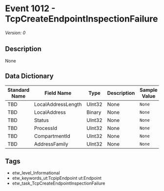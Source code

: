 # Event 1012 - TcpCreateEndpointInspectionFailure
###### Version: 0

## Description
None

## Data Dictionary
|Standard Name|Field Name|Type|Description|Sample Value|
|---|---|---|---|---|
|TBD|LocalAddressLength|UInt32|None|`None`|
|TBD|LocalAddress|Binary|None|`None`|
|TBD|Status|UInt32|None|`None`|
|TBD|ProcessId|UInt32|None|`None`|
|TBD|CompartmentId|UInt32|None|`None`|
|TBD|AddressFamily|UInt32|None|`None`|

## Tags
* etw_level_Informational
* etw_keywords_ut:TcpipEndpoint ut:Endpoint
* etw_task_TcpCreateEndpointInspectionFailure